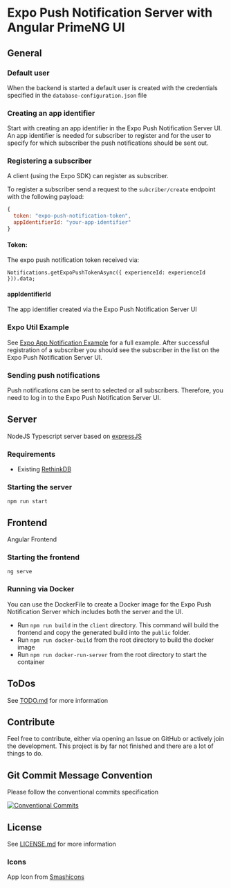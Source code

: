 # Expo Push Notification Server with Angular PrimeNG UI

## General

### Default user

When the backend is started a default user is created with the credentials specified in the `database-configuration.json` file

### Creating an app identifier

Start with creating an app identifier in the Expo Push Notification Server UI.
An app identifier is needed for subscriber to register and for the user to specify for which subscriber the push notifications should be sent out.

### Registering a subscriber

A client (using the Expo SDK) can register as subscriber.

To register a subscriber send a request to the `subcriber/create` endpoint with the following payload:

```javascript
{
  token: "expo-push-notification-token",
  appIdentifierId: "your-app-identifier"
}
```

#### Token:

The expo push notification token received via:

`Notifications.getExpoPushTokenAsync({ experienceId: experienceId })).data;`

#### appIdentifierId

The app identifier created via the Expo Push Notification Server UI

### Expo Util Example

See [Expo App Notification Example](examples/expo/NOTIFICATION.md) for a full example.
After successful registration of a subscriber you should see the subscriber in the list on the Expo Push Notification Server UI.

### Sending push notifications

Push notifications can be sent to selected or all subscribers. 
Therefore, you need to log in to the Expo Push Notification Server UI.

## Server

NodeJS Typescript server based on [expressJS](https://expressjs.com/)

### Requirements

- Existing [RethinkDB](https://rethinkdb.com/docs/install/)

### Starting the server

`npm run start`

## Frontend

Angular Frontend

### Starting the frontend

`ng serve`

### Running via Docker

You can use the DockerFile to create a Docker image for the Expo Push Notification Server which includes both the server and the UI.

- Run `npm run build` in the `client` directory. This command will build the frontend and copy the generated build into the `public` folder.
- Run `npm run docker-build` from the root directory to build the docker image
- Run `npm run docker-run-server` from the root directory to start the container

## ToDos

See [TODO.md](TODO.md) for more information

## Contribute

Feel free to contribute, either via opening an Issue on GitHub or actively join the development.
This project is by far not finished and there are a lot of things to do.

## Git Commit Message Convention

Please follow the conventional commits specification

[![Conventional Commits](https://img.shields.io/badge/Conventional%20Commits-1.0.0-yellow.svg)](https://conventionalcommits.org)

## License

See [LICENSE.md](LICENSE.md) for more information

### Icons

App Icon from [Smashicons](https://www.flaticon.com/authors/smashicons)
